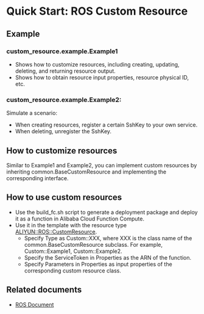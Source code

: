 # Quick Start: ROS Custom Resource

## Example

### custom_resource.example.Example1
- Shows how to customize resources, including creating, updating, deleting, and returning resource output.
- Shows how to obtain resource input properties, resource physical ID, etc.

### custom_resource.example.Example2:
Simulate a scenario:
- When creating resources, register a certain SshKey to your own service.
- When deleting, unregister the SshKey.

## How to customize resources
Similar to Example1 and Example2, you can implement custom resources by inheriting common.BaseCustomResource and implementing the corresponding interface.

## How to use custom resources
- Use the build_fc.sh script to generate a deployment package and deploy it as a function in Alibaba Cloud Function Compute.
- Use it in the template with the resource type [ALIYUN::ROS::CustomResource](https://www.alibabacloud.com/help/en/resource-orchestration-service/latest/aliyun-ros-customresource).
   - Specify Type as Custom::XXX, where XXX is the class name of the common.BaseCustomResource subclass. For example, Custom::Example1, Custom::Example2.
   - Specify the ServiceToken in Properties as the ARN of the function.
   - Specify Parameters in Properties as input properties of the corresponding custom resource class.

## Related documents
- [ROS Document](https://www.alibabacloud.com/help/en/resource-orchestration-service/latest/custom-resources)
